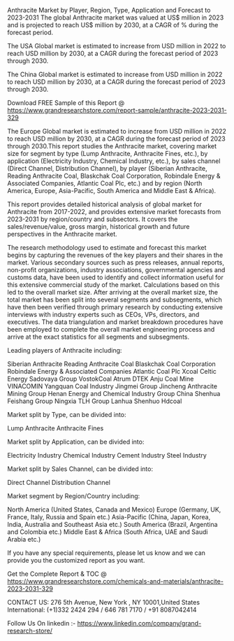 Anthracite Market by Player, Region, Type, Application and Forecast to 2023-2031
The global Anthracite market was valued at US$ million in 2023 and is projected to reach US$ million by 2030, at a CAGR of % during the forecast period.

The USA Global market is estimated to increase from USD million in 2022 to reach USD million by 2030, at a CAGR during the forecast period of 2023 through 2030.

The China Global market is estimated to increase from USD million in 2022 to reach USD million by 2030, at a CAGR during the forecast period of 2023 through 2030.

Download FREE Sample of this Report @ https://www.grandresearchstore.com/report-sample/anthracite-2023-2031-329

The Europe Global market is estimated to increase from USD million in 2022 to reach USD million by 2030, at a CAGR during the forecast period of 2023 through 2030.This report studies the Anthracite market, covering market size for segment by type (Lump Anthracite, Anthracite Fines, etc.), by application (Electricity Industry, Chemical Industry, etc.), by sales channel (Direct Channel, Distribution Channel), by player (Siberian Anthracite, Reading Anthracite Coal, Blaskchak Coal Corporation, Robindale Energy & Associated Companies, Atlantic Coal Plc, etc.) and by region (North America, Europe, Asia-Pacific, South America and Middle East & Africa).

This report provides detailed historical analysis of global market for Anthracite from 2017-2022, and provides extensive market forecasts from 2023-2031 by region/country and subsectors. It covers the sales/revenue/value, gross margin, historical growth and future perspectives in the Anthracite market.

The research methodology used to estimate and forecast this market begins by capturing the revenues of the key players and their shares in the market. Various secondary sources such as press releases, annual reports, non-profit organizations, industry associations, governmental agencies and customs data, have been used to identify and collect information useful for this extensive commercial study of the market. Calculations based on this led to the overall market size. After arriving at the overall market size, the total market has been split into several segments and subsegments, which have then been verified through primary research by conducting extensive interviews with industry experts such as CEOs, VPs, directors, and executives. The data triangulation and market breakdown procedures have been employed to complete the overall market engineering process and arrive at the exact statistics for all segments and subsegments.

Leading players of Anthracite including:

Siberian Anthracite
Reading Anthracite Coal
Blaskchak Coal Corporation
Robindale Energy & Associated Companies
Atlantic Coal Plc
Xcoal
Celtic Energy
Sadovaya Group
VostokCoal
Atrum
DTEK
Anju Coal Mine
VINACOMIN
Yangquan Coal Industry
Jingmei Group
Jincheng Anthracite Mining Group
Henan Energy and Chemical Industry Group
China Shenhua
Feishang Group
Ningxia TLH Group
Lanhua
Shenhuo
Hdcoal

Market split by Type, can be divided into:

Lump Anthracite
Anthracite Fines

Market split by Application, can be divided into:

Electricity Industry
Chemical Industry
Cement Industry
Steel Industry

Market split by Sales Channel, can be divided into:

Direct Channel
Distribution Channel

Market segment by Region/Country including:

North America (United States, Canada and Mexico)
Europe (Germany, UK, France, Italy, Russia and Spain etc.)
Asia-Pacific (China, Japan, Korea, India, Australia and Southeast Asia etc.)
South America (Brazil, Argentina and Colombia etc.)
Middle East & Africa (South Africa, UAE and Saudi Arabia etc.)

If you have any special requirements, please let us know and we can provide you the customized report as you want.

Get the Complete Report & TOC @ https://www.grandresearchstore.com/chemicals-and-materials/anthracite-2023-2031-329

CONTACT US:
276 5th Avenue, New York , NY 10001,United States
International: (+1)332 2424 294 / 646 781 7170 / +91 8087042414

Follow Us On linkedin :- https://www.linkedin.com/company/grand-research-store/

